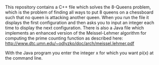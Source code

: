 This repository contains a C++ file which solves the 8-Queens problem, which is the problem of finding all ways to put 8 queens on a chessboard such that no queen is attacking another queen. When you run the file it displays the first configuration and then asks you to input an integer each time to display the next configuration. There is also a Java file which implements an enhanced version of the Meissel-Lehmer algorithm for computing the prime counting function as described here: http://www.dtc.umn.edu/~odlyzko/doc/arch/meissel.lehmer.pdf

With the Java program you enter the integer x for which you want pi(x) at the command line.
